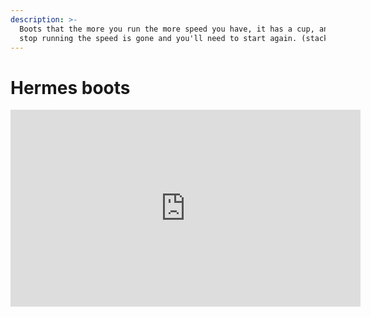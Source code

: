 ```yaml
---
description: >-
  Boots that the more you run the more speed you have, it has a cup, and if you
  stop running the speed is gone and you'll need to start again. (stacks reset).
---
```


# Hermes boots

<iframe width="560" height="315" src="https://www.youtube.com/embed/SwIMbgrUm3E" frameborder="0" allow="accelerometer; autoplay; clipboard-write; encrypted-media; gyroscope; picture-in-picture" allowfullscreen></iframe>
